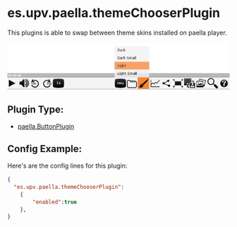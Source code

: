 # es.upv.paella.themeChooserPlugin

This plugins is able to swap between theme skins installed on paella player.

![](images/themeChooserPlugin.jpg)

## Plugin Type:

- [paella.ButtonPlugin](../developer/plugin_types.md)

## Config Example:

Here's are the config lines for this plugin:

```json
{
  "es.upv.paella.themeChooserPlugin":  
	{
		"enabled":true
	},
}
```

